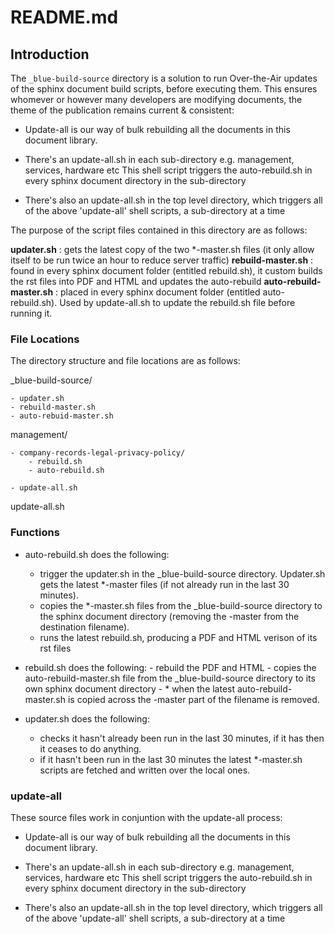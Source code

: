 # README.md

## Introduction

The `_blue-build-source` directory is a solution to run Over-the-Air updates of the sphinx document build scripts, before executing them.
This ensures whomever or however many developers are modifying documents, the theme of the publication remains current & consistent:

- Update-all is our way of bulk rebuilding all the documents in this document library.

- There's an update-all.sh in each sub-directory e.g. management, services, hardware etc
  This shell script triggers the auto-rebuild.sh in every sphinx document directory in the sub-directory

- There's also an update-all.sh in the top level directory, which triggers all of the above 'update-all' shell scripts, a sub-directory at a time

The purpose of the script files contained in this directory are as follows:

**updater.sh** : gets the latest copy of the two *-master.sh files (it only allow itself to be run twice an hour to reduce server traffic)
**rebuild-master.sh** : found in every sphinx document folder (entitled rebuild.sh), it custom builds the rst files into PDF and HTML and updates the auto-rebuild
**auto-rebuild-master.sh** : placed in every sphinx document folder (entitled auto-rebuild.sh). Used by update-all.sh to update the rebuild.sh file before running it.


### File Locations

The directory structure and file locations are as follows:

  _blue-build-source/

	- updater.sh
	- rebuild-master.sh
	- auto-rebuid-master.sh

  management/

	- company-records-legal-privacy-policy/
		- rebuild.sh
		- auto-rebuild.sh

	- update-all.sh

  update-all.sh


### Functions

* auto-rebuild.sh does the following:
	- trigger the updater.sh in the _blue-build-source directory. Updater.sh gets the latest *-master files (if not already run in the last 30 minutes).
	- copies the *-master.sh files from the _blue-build-source directory to the sphinx document directory (removing the -master from the destination filename).
	- runs the latest rebuild.sh, producing a PDF and HTML verison of its rst files

* rebuild.sh does the following:
        - rebuild the PDF and HTML
        - copies the auto-rebuild-master.sh file from the _blue-build-source directory to its own sphinx document directory
        - * when the latest auto-rebuild-master.sh is copied across the -master part of the filename is removed.


* updater.sh does the following:
	- checks it hasn't already been run in the last 30 minutes, if it has then it ceases to do anything.
	- if it hasn't been run in the last 30 minutes the latest *-master.sh scripts are fetched and written over the local ones.


### update-all

These source files work in conjuntion with the update-all process:

- Update-all is our way of bulk rebuilding all the documents in this document library.

- There's an update-all.sh in each sub-directory e.g. management, services, hardware etc
  This shell script triggers the auto-rebuild.sh in every sphinx document directory in the sub-directory

- There's also an update-all.sh in the top level directory, which triggers all of the above 'update-all' shell scripts, a sub-directory at a time
